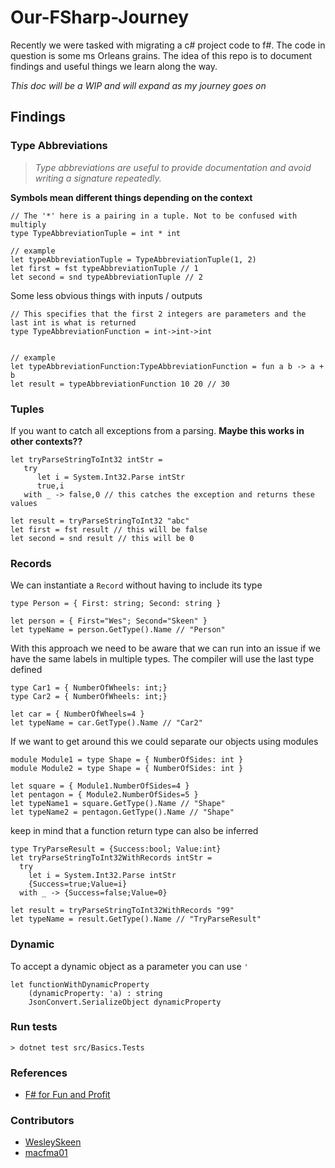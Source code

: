 # Our-FSharp-Journey
Recently we were tasked with migrating a c# project code to f#. The code in question is some ms Orleans grains. The idea of this repo is to document findings and useful things we learn along the way.

*This doc will be a WIP and will expand as my journey goes on*

## Findings
### Type Abbreviations
> _Type abbreviations are useful to provide documentation and avoid writing a signature repeatedly._

**Symbols mean different things depending on the context**

```f#
// The '*' here is a pairing in a tuple. Not to be confused with multiply
type TypeAbbreviationTuple = int * int

// example
let typeAbbreviationTuple = TypeAbbreviationTuple(1, 2)
let first = fst typeAbbreviationTuple // 1
let second = snd typeAbbreviationTuple // 2    
```

Some less obvious things with inputs / outputs
```f#
// This specifies that the first 2 integers are parameters and the last int is what is returned
type TypeAbbreviationFunction = int->int->int


// example
let typeAbbreviationFunction:TypeAbbreviationFunction = fun a b -> a + b
let result = typeAbbreviationFunction 10 20 // 30
```
### Tuples
If you want to catch all exceptions from a parsing. **Maybe this works in other contexts??**

```f#
let tryParseStringToInt32 intStr =
   try
      let i = System.Int32.Parse intStr
      true,i
   with _ -> false,0 // this catches the exception and returns these values
       
let result = tryParseStringToInt32 "abc"
let first = fst result // this will be false
let second = snd result // this will be 0

```
### Records
We can instantiate a `Record` without having to include its type
```f#
type Person = { First: string; Second: string }

let person = { First="Wes"; Second="Skeen" }
let typeName = person.GetType().Name // "Person"
```
With this approach we need to be aware that we can run into an issue 
if we have the same labels in multiple types. The compiler will use the last type defined

```f#
type Car1 = { NumberOfWheels: int;}
type Car2 = { NumberOfWheels: int;}

let car = { NumberOfWheels=4 }
let typeName = car.GetType().Name // "Car2"
```

If we want to get around this we could separate our objects using modules

```f#
module Module1 = type Shape = { NumberOfSides: int }
module Module2 = type Shape = { NumberOfSides: int }

let square = { Module1.NumberOfSides=4 }
let pentagon = { Module2.NumberOfSides=5 }
let typeName1 = square.GetType().Name // "Shape"
let typeName2 = pentagon.GetType().Name // "Shape"
```

keep in mind that a function return type can also be inferred
```f#
type TryParseResult = {Success:bool; Value:int}
let tryParseStringToInt32WithRecords intStr =
  try
    let i = System.Int32.Parse intStr
    {Success=true;Value=i}
  with _ -> {Success=false;Value=0}
  
let result = tryParseStringToInt32WithRecords "99"
let typeName = result.GetType().Name // "TryParseResult"
```

### Dynamic
To accept a dynamic object as a parameter you can use `'`
```f#
let functionWithDynamicProperty 
    (dynamicProperty: 'a) : string 
    JsonConvert.SerializeObject dynamicProperty
```

### Run tests
```shell
> dotnet test src/Basics.Tests
```

### References

- [F# for Fun and Profit](https://fsharpforfunandprofit.com/posts/type-abbreviations/)

### Contributors
- [WesleySkeen](https://github.com/WesleySkeen)
- [macfma01](https://www.github.com/macfma01)
